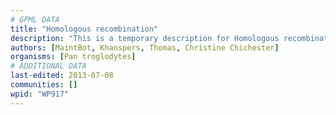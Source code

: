 ```yaml
---
# GPML DATA
title: "Homologous recombination"
description: "This is a temporary description for Homologous recombination"
authors: [MaintBot, Khanspers, Thomas, Christine Chichester]
organisms: [Pan troglodytes]
# ADDITIONAL DATA
last-edited: 2013-07-08
communities: []
wpid: "WP917"
---
```

